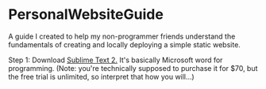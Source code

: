 PersonalWebsiteGuide
====================

A guide I created to help my non-programmer friends understand the fundamentals of creating and locally deploying a simple static website.

Step 1: Download [Sublime Text 2.](http://www.sublimetext.com/2) It's basically Microsoft word for programming. (Note: you're technically supposed to purchase it for $70, but the free trial is unlimited, so interpret that how you will...)

